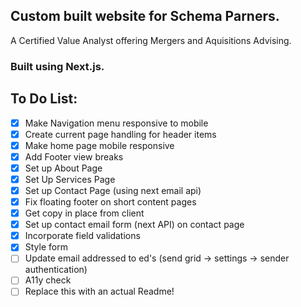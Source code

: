 ## Custom built website for <b>Schema Parners</b>. 

A Certified Value Analyst offering Mergers and Aquisitions Advising. 

### Built using Next.js. 

## To Do List: 
- [X] Make Navigation menu responsive to mobile
- [X] Create current page handling for header items 
- [X] Make home page mobile responsive 
- [X] Add Footer view breaks
- [X] Set up About Page 
- [X] Set Up Services Page
- [X] Set up Contact Page (using next email api)
- [X] Fix floating footer on short content pages
- [X] Get copy in place from client
- [X] Set up contact email form (next API) on contact page
- [X] Incorporate field validations
- [X] Style form 
- [ ] Update email addressed to ed's  (send grid -> settings -> sender authentication)
- [ ] A11y check 
- [ ] Replace this with an actual Readme! 
